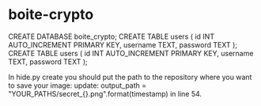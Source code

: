 # boite-crypto
CREATE DATABASE boite_crypto;
CREATE TABLE users (
    id INT AUTO_INCREMENT PRIMARY KEY,
    username TEXT,
    password TEXT
);
CREATE TABLE users (
    id INT AUTO_INCREMENT PRIMARY KEY,
    username TEXT,
    password TEXT
);

In hide.py create you should put the path to the repository where you want to save your image: 
update:    output_path = "YOUR_PATHS/secret_{}.png".format(timestamp) in line 54.